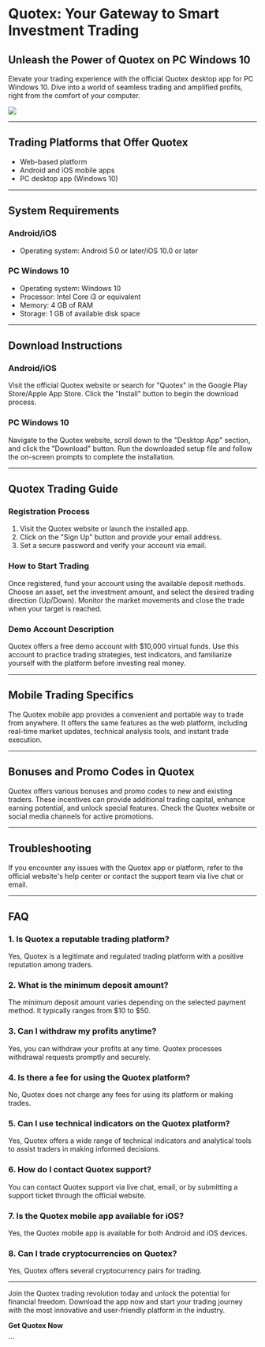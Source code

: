 # Quotex: Your Gateway to Smart Investment Trading

## Unleash the Power of Quotex on PC Windows 10

Elevate your trading experience with the official Quotex desktop app for
PC Windows 10. Dive into a world of seamless trading and amplified
profits, right from the comfort of your computer.

[![](https://static.quotex.io/files/1_en/300_250.jpg)](https://traff.sbs/brokerqxsignupf)

------------------------------------------------------------------------

## Trading Platforms that Offer Quotex

-   Web-based platform
-   Android and iOS mobile apps
-   PC desktop app (Windows 10)

------------------------------------------------------------------------

## System Requirements

### Android/iOS

-   Operating system: Android 5.0 or later/iOS 10.0 or later

### PC Windows 10

-   Operating system: Windows 10
-   Processor: Intel Core i3 or equivalent
-   Memory: 4 GB of RAM
-   Storage: 1 GB of available disk space

------------------------------------------------------------------------

## Download Instructions

### Android/iOS

Visit the official Quotex website or search for "Quotex" in the
Google Play Store/Apple App Store. Click the "Install" button to
begin the download process.

### PC Windows 10

Navigate to the Quotex website, scroll down to the "Desktop App"
section, and click the "Download" button. Run the downloaded setup
file and follow the on-screen prompts to complete the installation.

------------------------------------------------------------------------

## Quotex Trading Guide

### Registration Process

1.  Visit the Quotex website or launch the installed app.
2.  Click on the "Sign Up" button and provide your email address.
3.  Set a secure password and verify your account via email.

### How to Start Trading

Once registered, fund your account using the available deposit methods.
Choose an asset, set the investment amount, and select the desired
trading direction (Up/Down). Monitor the market movements and close the
trade when your target is reached.

### Demo Account Description

Quotex offers a free demo account with \$10,000 virtual funds. Use this
account to practice trading strategies, test indicators, and familiarize
yourself with the platform before investing real money.

------------------------------------------------------------------------

## Mobile Trading Specifics

The Quotex mobile app provides a convenient and portable way to trade
from anywhere. It offers the same features as the web platform,
including real-time market updates, technical analysis tools, and
instant trade execution.

------------------------------------------------------------------------

## Bonuses and Promo Codes in Quotex

Quotex offers various bonuses and promo codes to new and existing
traders. These incentives can provide additional trading capital,
enhance earning potential, and unlock special features. Check the Quotex
website or social media channels for active promotions.

------------------------------------------------------------------------

## Troubleshooting

If you encounter any issues with the Quotex app or platform, refer to
the official website\'s help center or contact the support team via live
chat or email.

------------------------------------------------------------------------

## FAQ

### 1. Is Quotex a reputable trading platform?

Yes, Quotex is a legitimate and regulated trading platform with a
positive reputation among traders.

### 2. What is the minimum deposit amount?

The minimum deposit amount varies depending on the selected payment
method. It typically ranges from \$10 to \$50.

### 3. Can I withdraw my profits anytime?

Yes, you can withdraw your profits at any time. Quotex processes
withdrawal requests promptly and securely.

### 4. Is there a fee for using the Quotex platform?

No, Quotex does not charge any fees for using its platform or making
trades.

### 5. Can I use technical indicators on the Quotex platform?

Yes, Quotex offers a wide range of technical indicators and analytical
tools to assist traders in making informed decisions.

### 6. How do I contact Quotex support?

You can contact Quotex support via live chat, email, or by submitting a
support ticket through the official website.

### 7. Is the Quotex mobile app available for iOS?

Yes, the Quotex mobile app is available for both Android and iOS
devices.

### 8. Can I trade cryptocurrencies on Quotex?

Yes, Quotex offers several cryptocurrency pairs for trading.

------------------------------------------------------------------------

Join the Quotex trading revolution today and unlock the potential for
financial freedom. Download the app now and start your trading journey
with the most innovative and user-friendly platform in the industry.

**Get Quotex Now**

\`\`\`

